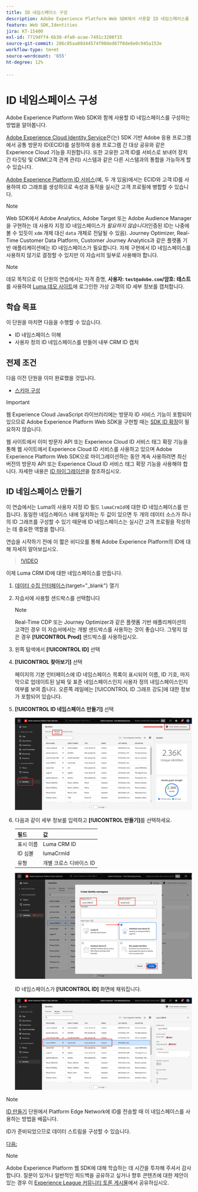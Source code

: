 ```yaml
---
title: ID 네임스페이스 구성
description: Adobe Experience Platform Web SDK에서 사용할 ID 네임스페이스를 구성하는 방법에 대해 알아봅니다. 이 수업은 Web SDK를 사용하여 Adobe Experience Cloud 구현 튜토리얼의 일부입니다.
feature: Web SDK,Identities
jira: KT-15400
exl-id: 7719dff4-6b30-4fa0-acae-7491c3208f15
source-git-commit: 286c85aa88d44574f00ded67f0de8e0c945a153e
workflow-type: tm+mt
source-wordcount: '655'
ht-degree: 12%

---
```


# ID 네임스페이스 구성

Adobe Experience Platform Web SDK와 함께 사용할 ID 네임스페이스를 구성하는 방법을 알아봅니다.

[Adobe Experience Cloud Identity Service](https://experienceleague.adobe.com/en/docs/id-service/using/home)은(는) SDK 기반 Adobe 응용 프로그램에서 공통 방문자 ID(ECID)를 설정하여 응용 프로그램 간 대상 공유와 같은 Experience Cloud 기능을 지원합니다. 또한 고유한 고객 ID를 서비스로 보내어 장치 간 타깃팅 및 CRM(고객 관계 관리) 시스템과 같은 다른 시스템과의 통합을 가능하게 할 수 있습니다.

[Adobe Experience Platform ID 서비스](https://experienceleague.adobe.com/en/docs/experience-platform/identity/home)(예, 두 개 있음)에서는 ECID와 고객 ID를 사용하여 ID 그래프를 생성하므로 속성과 동작을 실시간 고객 프로필에 병합할 수 있습니다.

>[!NOTE]
>
>Web SDK에서 Adobe Analytics, Adobe Target 또는 Adobe Audience Manager을 구현하는 데 사용자 지정 ID 네임스페이스가 _필요하지 않습니다_(인증된 ID는 나중에 볼 수 있듯이 `xdm` 개체 대신 `data` 개체로 전달될 수 있음). Journey Optimizer, Real-Time Customer Data Platform, Customer Journey Analytics과 같은 플랫폼 기반 애플리케이션에는 ID 네임스페이스가 필요합니다. 자체 구현에서 ID 네임스페이스를 사용하지 않기로 결정할 수 있지만 이 자습서의 일부로 사용해야 합니다.

>[!NOTE]
>
> 데모 목적으로 이 단원의 연습에서는 자격 증명, **사용자: `test@adobe.com`/암호: 테스트**&#x200B;를 사용하여 [Luma 데모 사이트](https://luma.enablementadobe.com/content/luma/us/en.html)에 로그인한 가상 고객의 ID 세부 정보를 캡처합니다.

## 학습 목표

이 단원을 마치면 다음을 수행할 수 있습니다.

* ID 네임스페이스 이해
* 사용자 정의 ID 네임스페이스를 만들어 내부 CRM ID 캡처


## 전제 조건

다음 이전 단원을 이미 완료했을 것입니다.

* [스키마 구성](configure-schemas.md)

>[!IMPORTANT]
>
>웹 Experience Cloud JavaScript 라이브러리에는 방문자 ID 서비스 기능이 포함되어 있으므로 Adobe Experience Platform Web SDK을 구현할 때는 [SDK ID 확장](https://exchange.adobe.com/apps/ec/100160/adobe-experience-cloud-id-launch-extension)이 필요하지 않습니다.
>
> 웹 사이트에서 이미 방문자 API 또는 Experience Cloud ID 서비스 태그 확장 기능을 통해 웹 사이트에서 Experience Cloud ID 서비스를 사용하고 있으며 Adobe Experience Platform Web SDK으로 마이그레이션하는 동안 계속 사용하려면 최신 버전의 방문자 API 또는 Experience Cloud ID 서비스 태그 확장 기능을 사용해야 합니다. 자세한 내용은 [ID 마이그레이션](https://experienceleague.adobe.com/en/docs/experience-platform/edge/identity/overview)을 참조하십시오.

## ID 네임스페이스 만들기

이 연습에서는 Luma의 사용자 지정 ID 필드 `lumaCrmId`에 대한 ID 네임스페이스를 만듭니다. 동일한 네임스페이스 내에 일치하는 두 값이 있으면 두 개의 데이터 소스가 하나의 ID 그래프를 구성할 수 있기 때문에 ID 네임스페이스는 실시간 고객 프로필을 작성하는 데 중요한 역할을 합니다.

연습을 시작하기 전에 이 짧은 비디오를 통해 Adobe Experience Platform의 ID에 대해 자세히 알아보십시오.

>[!VIDEO](https://video.tv.adobe.com/v/27841?learn=on&enablevpops)

이제 Luma CRM ID에 대한 네임스페이스를 만듭니다.

1. [데이터 수집 인터페이스](https://launch.adobe.com/){target="_blank"} 열기
1. 자습서에 사용할 샌드박스를 선택합니다

   >[!NOTE]
   >
   >Real-Time CDP 또는 Journey Optimizer과 같은 플랫폼 기반 애플리케이션의 고객인 경우 이 자습서에서는 개발 샌드박스를 사용하는 것이 좋습니다. 그렇지 않은 경우 **[!UICONTROL Prod]** 샌드박스를 사용하십시오.

1. 왼쪽 탐색에서 **[!UICONTROL ID]** 선택
1. **[!UICONTROL 찾아보기]** 선택

   페이지의 기본 인터페이스에 ID 네임스페이스 목록이 표시되어 이름, ID 기호, 마지막으로 업데이트된 날짜 및 표준 네임스페이스인지 사용자 정의 네임스페이스인지 여부를 보여 줍니다. 오른쪽 레일에는 [!UICONTROL ID 그래프 강도]에 대한 정보가 포함되어 있습니다.

1. **[!UICONTROL ID 네임스페이스 만들기]** 선택

   ![ID 보기](assets/configure-identities-screen.png)

1. 다음과 같이 세부 정보를 입력하고 **[!UICONTROL 만들기]**&#x200B;를 선택하세요.

   | 필드 | 값 |
   |---------------|-----------|
   | 표시 이름 | Luma CRM ID |
   | ID 심볼 | lumaCrmId |
   | 유형 | 개별 크로스 디바이스 ID |


   ![네임스페이스 만들기](assets/identities-create-namespace.png)


   ID 네임스페이스가 **[!UICONTROL ID]** 화면에 채워집니다.

   ![네임스페이스 만들기](assets/configure-identities-namespace-lumaCrmId.png)


>[!NOTE]
>
> [ID 만들기](create-identities.md) 단원에서 Platform Edge Network에 ID를 전송할 때 이 네임스페이스를 사용하는 방법을 배웁니다.

ID가 준비되었으므로 데이터 스트림을 구성할 수 있습니다.

[다음: ](configure-datastream.md)

>[!NOTE]
>
>Adobe Experience Platform 웹 SDK에 대해 학습하는 데 시간을 투자해 주셔서 감사합니다. 질문이 있거나 일반적인 피드백을 공유하고 싶거나 향후 콘텐츠에 대한 제안이 있는 경우 이 [Experience League 커뮤니티 토론 게시물](https://experienceleaguecommunities.adobe.com/t5/adobe-experience-platform-data/tutorial-discussion-implement-adobe-experience-cloud-with-web/td-p/444996)에서 공유하십시오.
